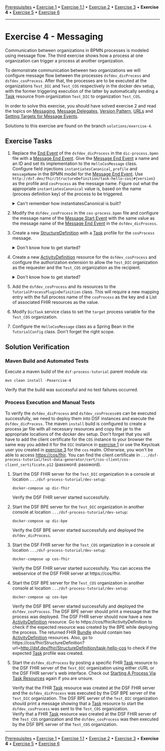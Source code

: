 [Prerequisites](prerequisites.md) • [Exercise 1](exercise-1.md) • [Exercise 1.1](exercise-1-1.md) • [Exercise 2](exercise-2.md) • [Exercise 3](exercise-3.md) • **Exercise 4** • [Exercise 5](exercise-5.md) • [Exercise 6](exercise-6.md)
___

# Exercise 4 - Messaging
Communication between organizations in BPMN processes is modeled using message flow. The third exercise shows how a process at one organization can trigger a process at another organization.

To demonstrate communication between two organizations we will configure message flow between the processes `dsfdev_dicProcess` and `dsfdev_cosProcess`. After that, the processes are to be executed at the organizations `Test_DIC` and `Test_COS` respectively in the docker dev setup, with the former triggering execution of the latter by automatically sending a [Task](http://hl7.org/fhir/R4/task.html) resource from organization `Test_DIC` to organization `Test_COS`.

In order to solve this exercise, you should have solved exercise 2 and read the topics on
[Messaging](../learning/concepts/bpmn/messaging.md),
[Message Delegates](../learning/concepts/dsf/message-delegates),
[Version Pattern](../learning/concepts/dsf/about-version-placeholders-and-urls.md#version-pattern),
[URLs](../learning/concepts/dsf/about-version-placeholders-and-urls.md#urls) 
and [Setting Targets for Message Events](../learning/guides/setting-targets-for-message-events.md).

Solutions to this exercise are found on the branch `solutions/exercise-4`.

## Exercise Tasks
1. Replace the [End Event](https://docs.camunda.org/manual/7.17/reference/bpmn20/events/none-events/#none-end-event) of the `dsfdev_dicProcess` in the `dic-process.bpmn` file with a [Message End Event](../learning/concepts/bpmn/messaging.md#message-end-event). Give the [Message End Event](../learning/concepts/bpmn/messaging.md#message-end-event) a name and an ID and set its implementation to the `HelloCosMessage` class.  
   Configure field injections `instantiatesCanonical`, `profile` and `messageName` in the BPMN model for the [Message End Event](https://docs.camunda.org/manual/7.17/reference/bpmn20/events/message-events/#message-end-event).
    Use `http://dsf.dev/fhir/StructureDefinition/task-hello-cos|#{version}` as the profile and `cosProcess` as the message name. Figure out what the appropriate `instantiatesCanonical` value is, based on the name (process definition key) of the process to be triggered.
   <details>
   <summary>Can't remember how instantiatesCanonical is built?</summary>

   Read the concept [here](../learning/concepts/dsf/about-version-placeholders-and-urls.md#urls) again.
    </details>
1. Modify the `dsfdev_cosProcess` in the `cos-process.bpmn` file and configure the message name of the [Message Start Event](../learning/concepts/bpmn/messaging.md#message-start-event) with the same value as the message name of the [Message End Event](../learning/concepts/bpmn/messaging.md#message-end-event) in the `dsfdev_dicProcess`. 
1. Create a new [StructureDefinition](http://hl7.org/fhir/R4/structuredefinition.html) with a [Task](../learning/concepts/fhir/task.md) profile for the `cosProcess` message.
    <details>
   <summary>Don't know how to get started?</summary>
   
   You can base this [Task](../learning/concepts/fhir/task.md) profile off the `StructureDefinition/task-start-dic-process.xml` resource. Then look for elements that need to be added, changed or can be omitted.
    </details>
1. Create a new [ActivityDefinition](../learning/concepts/fhir/activitydefinition.md) resource for the `dsfdev_cosProcess` and configure the authorization extension to allow the `Test_DIC` organization as the requester and the `Test_COS` organization as the recipient.
   <details>
   <summary>Don't know how to get started?</summary>

   You can base this ActivityDefinition off the `ActivityDefinition/dic-process.xml` resource. Then look for elements that need to be added, changed or can be omitted.
   Or you can take a look at the [guide on creating ActivityDefinitions](../learning/guides/creating-an-activity-definition.md).
   </details>
1. Add the `dsfdev_cosProcess` and its resources to the `TutorialProcessPluginDefinition` class. This will require a new mapping entry with the full process name of the `cosProcess` as the key and a List of associated FHIR resources as the value.
1. Modify `DicTask` service class to set the `target` process variable for the `Test_COS` organization.
1. Configure the `HelloCosMessage` class as a Spring Bean in the `TutorialConfig` class. Don't forget the right scope.

## Solution Verification
### Maven Build and Automated Tests
Execute a maven build of the `dsf-process-tutorial` parent module via:
```
mvn clean install -Pexercise-4
```
Verify that the build was successful and no test failures occurred.

### Process Execution and Manual Tests
To verify the `dsfdev_dicProcess` and `dsfdev_cosProcess`es can be executed successfully, we need to deploy them into DSF instances and execute the `dsfdev_dicProcess`. The maven `install` build is configured to create a process jar file with all necessary resources and copy the jar to the appropriate locations of the docker dev setup.
Don't forget that you will have to add the client certificate for the `COS` instance to your browser the same way you added it for the `DIC` instance
in [exercise 1](exercise-1.md) or use the Keycloak user you created in [exercise 3](exercise-3.md) for the `cos` realm. Otherwise, you won't be able to access [https://cos/fhir](https://cos/fhir). You can find the client certificate
in `.../dsf-process-tutorial/test-data-generator/cert/cos-client/cos-client_certificate.p12` (password: password).

1. Start the DSF FHIR server for the `Test_DIC` organization in a console at location `.../dsf-process-tutorial/dev-setup`:
   ```
   docker-compose up dic-fhir
   ```
   Verify the DSF FHIR server started successfully.

2. Start the DSF BPE server for the `Test_DIC` organization in another console at location `.../dsf-process-tutorial/dev-setup`:
   ```
   docker-compose up dic-bpe
   ```
   Verify the DSF BPE server started successfully and deployed the `dsfdev_dicProcess`.

3. Start the DSF FHIR server for the `Test_COS` organization in a console at location `.../dsf-process-tutorial/dev-setup`:
   ```
   docker-compose up cos-fhir
   ```
   Verify the DSF FHIR server started successfully. You can access the webservice of the DSF FHIR server at https://cos/fhir.

4. Start the DSF BPE server for the `Test_COS` organization in another console at location `.../dsf-process-tutorial/dev-setup`:
   ```
   docker-compose up cos-bpe
   ```
   Verify the DSF BPE server started successfully and deployed the `dsfdev_cosProcess`. The DSF BPE server should print a message that the process was deployed. The DSF FHIR server should now have a new [ActivityDefinition](../learning/concepts/fhir/activitydefinition.md) resource. Go to https://cos/fhir/ActivityDefinition to check if the expected resource was created by the BPE while deploying the process. The returned FHIR [Bundle](http://hl7.org/fhir/R4/bundle.html) should contain two [ActivityDefinition](../learning/concepts/fhir/activitydefinition.md) resources. Also, go to https://cos/fhir/StructureDefinition?url=http://dsf.dev/fhir/StructureDefinition/task-hello-cos to check if the expected [Task](../learning/concepts/fhir/task.md) profile was created.

5. Start the `dsfdev_dicProcess` by posting a specific FHIR [Task](../learning/concepts/fhir/task.md) resource to the DSF FHIR server of the `Test_DIC` organization using either cURL or the DSF FHIR server's web interface. Check out [Starting A Process Via Task Resources](../learning/guides/starting-a-process-via-task-resources.md) again if you are unsure.

   Verify that the FHIR [Task](../learning/concepts/fhir/task.md) resource was created at the DSF FHIR server and the `dsfdev_dicProcess` was executed by the DSF BPE server of the `Test_DIC` organization. The DSF BPE server of the `Test_DIC` organization should print a message showing that a [Task](../learning/concepts/fhir/task.md) resource to start the `dsfdev_cosProcess` was sent to the `Test_COS` organization.  
   Verify that a FHIR [Task](../learning/concepts/fhir/task.md) resource was created at the DSF FHIR server of the `Test_COS` organization and the `dsfdev_cosProcess` was then executed by the DSF BPE server of the `Test_COS` organization.

___
[Prerequisites](prerequisites.md) • [Exercise 1](exercise-1.md) • [Exercise 1.1](exercise-1-1.md) • [Exercise 2](exercise-2.md) • [Exercise 3](exercise-3.md) • **Exercise 4** • [Exercise 5](exercise-5.md) • [Exercise 6](exercise-6.md)